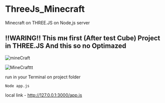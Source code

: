 # ThreeJs_Minecraft

Minecraft on THREE.JS on Node,js server
<h2>
!!WARING!!
This mн first (After test Cube) Project in THREE.JS
And this so no Optimazed
</h2>

![mineCraft](https://github.com/grand3680/ThreeJs_Minecraft/assets/84720129/8f1ba05c-3ed6-4936-bd10-16cf322afe08)

![MineCrafttt](https://github.com/grand3680/ThreeJs_Minecraft/assets/84720129/2693cdea-6c34-4090-a7df-399abf2c0ac7)

run in your Terminal on project folder
```console
Node app.js
```
local link - http://127.0.0.1:3000/app.js
